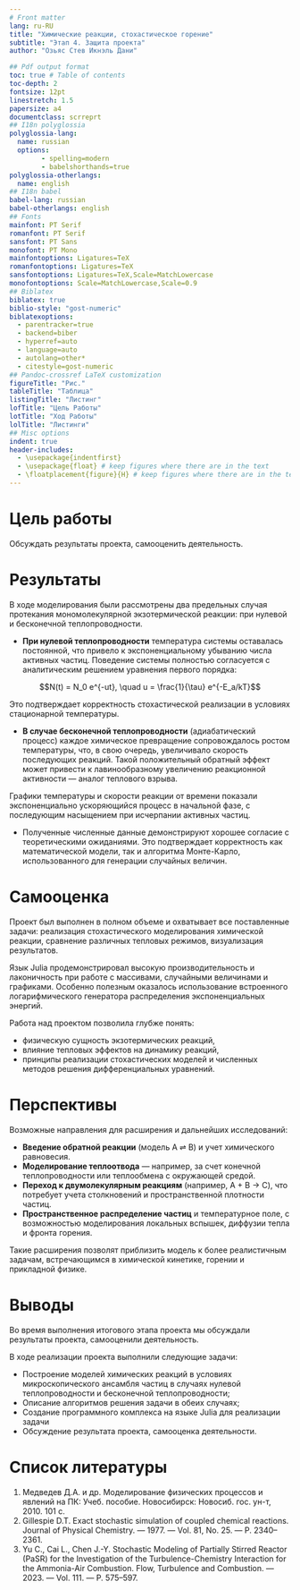 ```yaml
---
# Front matter
lang: ru-RU
title: "Химические реакции, стохастическое горение"
subtitle: "Этап 4. Защита проекта"
author: "Озьяс Стев Икнэль Дани"

## Pdf output format
toc: true # Table of contents
toc-depth: 2
fontsize: 12pt
linestretch: 1.5
papersize: a4
documentclass: scrreprt
## I18n polyglossia
polyglossia-lang:
  name: russian
  options:
        - spelling=modern
        - babelshorthands=true
polyglossia-otherlangs:
  name: english
## I18n babel
babel-lang: russian
babel-otherlangs: english
## Fonts
mainfont: PT Serif
romanfont: PT Serif
sansfont: PT Sans
monofont: PT Mono
mainfontoptions: Ligatures=TeX
romanfontoptions: Ligatures=TeX
sansfontoptions: Ligatures=TeX,Scale=MatchLowercase
monofontoptions: Scale=MatchLowercase,Scale=0.9
## Biblatex
biblatex: true
biblio-style: "gost-numeric"
biblatexoptions:
  - parentracker=true
  - backend=biber
  - hyperref=auto
  - language=auto
  - autolang=other*
  - citestyle=gost-numeric
## Pandoc-crossref LaTeX customization
figureTitle: "Рис."
tableTitle: "Таблица"
listingTitle: "Листинг"
lofTitle: "Цель Работы"
lotTitle: "Ход Работы"
lolTitle: "Листинги"
## Misc options
indent: true
header-includes:
  - \usepackage{indentfirst}
  - \usepackage{float} # keep figures where there are in the text
  - \floatplacement{figure}{H} # keep figures where there are in the text
---
```


# Цель работы

Обсуждать результаты проекта, самооценить деятельность.

# Результаты

В ходе моделирования были рассмотрены два предельных случая протекания мономолекулярной экзотермической реакции: при нулевой и бесконечной теплопроводности. 

- **При нулевой теплопроводности** температура системы оставалась постоянной, что привело к экспоненциальному убыванию числа активных частиц. Поведение системы полностью согласуется с аналитическим решением уравнения первого порядка:  

$$N(t) = N_0 e^{-ut}, \quad u = \frac{1}{\tau} e^{-E_a/kT}$$  

Это подтверждает корректность стохастической реализации в условиях стационарной температуры.

- **В случае бесконечной теплопроводности** (адиабатический процесс) каждое химическое превращение сопровождалось ростом температуры, что, в свою очередь, увеличивало скорость последующих реакций. Такой положительный обратный эффект может привести к лавинообразному увеличению реакционной активности — аналог теплового взрыва.

Графики температуры и скорости реакции от времени показали экспоненциально ускоряющийся процесс в начальной фазе, с последующим насыщением при исчерпании активных частиц.

- Полученные численные данные демонстрируют хорошее согласие с теоретическими ожиданиями. Это подтверждает корректность как математической модели, так и алгоритма Монте-Карло, использованного для генерации случайных величин.

# Самооценка

Проект был выполнен в полном объеме и охватывает все поставленные задачи: реализация стохастического моделирования химической реакции, сравнение различных тепловых режимов, визуализация результатов. 

Язык Julia продемонстрировал высокую производительность и лаконичность при работе с массивами, случайными величинами и графиками. Особенно полезным оказалось использование встроенного логарифмического генератора распределения экспоненциальных энергий.

Работа над проектом позволила глубже понять:
- физическую сущность экзотермических реакций,
- влияние тепловых эффектов на динамику реакций,
- принципы реализации стохастических моделей и численных методов решения дифференциальных уравнений.

# Перспективы

Возможные направления для расширения и дальнейших исследований:

- **Введение обратной реакции** (модель A ⇌ B) и учет химического равновесия.
- **Моделирование теплоотвода** — например, за счет конечной теплопроводности или теплообмена с окружающей средой.
- **Переход к двумолекулярным реакциям** (например, A + B → C), что потребует учета столкновений и пространственной плотности частиц.
- **Пространственное распределение частиц** и температурное поле, с возможностью моделирования локальных вспышек, диффузии тепла и фронта горения.

Такие расширения позволят приблизить модель к более реалистичным задачам, встречающимся в химической кинетике, горении и прикладной физике.

# Выводы

Во время выполнения итогового этапа проекта мы обсуждали результаты проекта, самооценили деятельность.

В ходе реализации проекта выполнили следующие задачи:

- Построение моделей химических реакций в условиях микроскопического ансамбля частиц в случаях нулевой теплопроводности и бесконечной теплопроводности;
- Описание алгоритмов решения задачи в обеих случаях;
- Создание программного комплекса на языке Julia для реализации задачи
- Обсуждение результата проекта, самооценка деятельности.


# Список литературы

1. Медведев Д.А. и др. Моделирование физических процессов и явлений на ПК: Учеб. пособие. Новосибирск: Новосиб. гос. ун-т, 2010. 101 с.
2. Gillespie D.T. Exact stochastic simulation of coupled chemical reactions. Journal of Physical Chemistry. — 1977. — Vol. 81, No. 25. — P. 2340–2361.
3. Yu C., Cai L., Chen J.-Y. Stochastic Modeling of Partially Stirred Reactor (PaSR) for the Investigation of the Turbulence-Chemistry Interaction for the Ammonia-Air Combustion. Flow, Turbulence and Combustion. — 2023. — Vol. 111. — P. 575–597.
